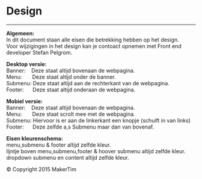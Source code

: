 # Design
---
**Algemeen:**  
In dit document staan alle eisen die betrekking hebben op het design.  
Voor wijzigingen in het design kan je contoact opnemen met Front end developer Stefan Pelgrom.   

**Desktop versie:**  
Banner: 	&nbsp;&nbsp;&nbsp;Deze staat altijd bovenaan de webpagina.  
Menu:  		&nbsp;&nbsp;&nbsp;&nbsp;&nbsp;&nbsp;Deze staat altijd onder de banner.  
Submenu:	Deze staat altijd aan de rechterkant van de webpagina.  
Footer:		&nbsp;&nbsp;&nbsp;&nbsp;&nbsp;Deze staat altijd onderaan de webpagina.  

**Mobiel versie:**  
Banner: 	&nbsp;&nbsp;&nbsp;Deze staat altijd bovenaan de webpagina.    
Menu:  		&nbsp;&nbsp;&nbsp;&nbsp;&nbsp;&nbsp;Deze staat scrolt mee met de webpagina.  
Submenu:	Hiervoor is er aan de linkerkant een knopje (schuift in van links)  
Footer:		&nbsp;&nbsp;&nbsp;&nbsp;&nbsp;Deze zelfde a,s Submenu maar dan van bovenaf.  

**Eisen kleurenschema:**  
menu,submenu & footer altijd zelfde kleur.  
lijntje boven menu,submenu,footer & hoover submenu altijd zelfde kleur.  
dropdown submenu en content altijd zelfde kleur.

© Copyright 2015 MakerTim